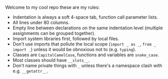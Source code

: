 Welcome to my cool repo these are my rules:
- Indentation is always a soft 4-space tab, function call parameter lists.
- All lines under 80 columns.
- Empty line between declarations on the same indentation level (multiple
  assignments can be grouped together).
- Import system libraries first, followed by local files.
- Don't use imports that pollute the local scope (`import _ as _`,
  `from _ import _`) unless it would be obnoxious not to (e.g. `typing`).
- Classes are `CapitalCamelCase`, functions and variables are `snake_case`.
- Most classes should have `__slots__`.
- Don't name private things with `_` unless there's a namespace clash with e.g.
  `__getattr__`.
